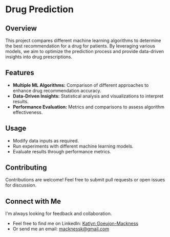 # Drug Prediction

## Overview

This project compares different machine learning algorithms to determine the best recommendation for a drug for patients. By leveraging various models, we aim to optimize the prediction process and provide data-driven insights into drug prescriptions.

## Features

- **Multiple ML Algorithms:** Comparison of different approaches to enhance drug recommendation accuracy.
- **Data-Driven Insights:** Statistical analysis and visualizations to interpret results.
- **Performance Evaluation:** Metrics and comparisons to assess algorithm effectiveness.

## Usage
- Modify data inputs as required.
- Run experiments with different machine learning models.
- Evaluate results through performance metrics.

## Contributing
Contributions are welcome! Feel free to submit pull requests or open issues for discussion.

## Connect with Me
I'm always looking for feedback and collaboration. 
- Feel free to find me on LinkedIn: [Katlyn Goeujon-Mackness](www.linkedin.com/in/katlyngm-datos)
- Or send me an email: macknessk@gmail.com
